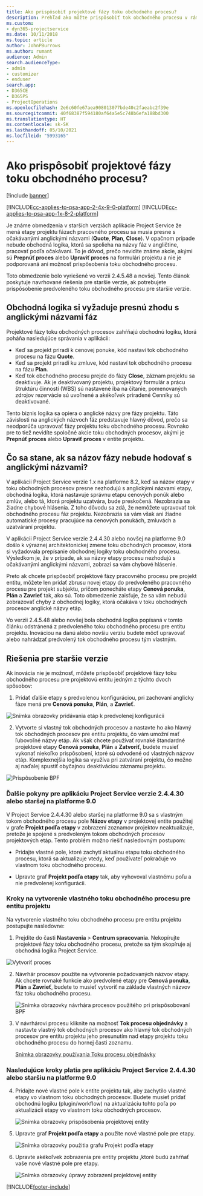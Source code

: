 ```yaml
---
title: Ako prispôsobiť projektové fázy toku obchodného procesu?
description: Prehľad ako môžte prispôsobiť tok obchodného procesu v rámci etáp projektu?
ms.custom:
- dyn365-projectservice
ms.date: 10/11/2018
ms.topic: article
author: JohnPBurrows
ms.author: rumant
audience: Admin
search.audienceType:
- admin
- customizer
- enduser
search.app:
- D365CE
- D365PS
- ProjectOperations
ms.openlocfilehash: 2e6c60fe67aea908013077bde40c2faeabc2f39e
ms.sourcegitcommit: 40f68387f594180af64a5e5c748b6efa188bd300
ms.translationtype: HT
ms.contentlocale: sk-SK
ms.lasthandoff: 05/10/2021
ms.locfileid: "5993165"
---
```

# <a name="how-do-i-customize-the-project-stages-business-process-flow"></a>Ako prispôsobiť projektové fázy toku obchodného procesu?

[!include [banner](../includes/psa-now-project-operations.md)]

[!INCLUDE[cc-applies-to-psa-app-2-4x-9-0-platform](../includes/cc-applies-to-psa-app-2-4x-9-0-platform.md)]
[!INCLUDE[cc-applies-to-psa-app-1x-8-2-platform](../includes/cc-applies-to-psa-app-1x-8-2-platform.md)]

Je známe obmedzenia v starších verziách aplikácie Project Service že mená etapy projektu fázach pracovného procesu sa musia presne s očakávanými anglickými názvami (**Quote**, **Plan**, **Close**). V opačnom prípade nebude obchodná logika, ktorá sa spolieha na názvy fáz v angličtine, pracovať podľa očakávaní. To je dôvod, prečo nevidíte známe akcie, akými sú **Prepnúť proces** alebo **Upraviť proces** na formulári projektu a nie je podporovaná ani možnosť prispôsobenia toku obchodného procesu. 

Toto obmedzenie bolo vyriešené vo verzii 2.4.5.48 a novšej. Tento článok poskytuje navrhované riešenia pre staršie verzie, ak potrebujete prispôsobenie predvoleného toku obchodného procesu pre staršie verzie.  

## <a name="business-logic-requires-an-exact-match-with-english-stage-names"></a>Obchodná logika si vyžaduje presnú zhodu s anglickými názvami fáz

Projektové fázy toku obchodných procesov zahŕňajú obchodnú logiku, ktorá poháňa nasledujúce správania v aplikácii:
- Keď sa projekt priradí k cenovej ponuke, kód nastaví tok obchodného procesu na fázu **Quote**.
- Keď sa projekt priradí ku zmluve, kód nastaví tok obchodného procesu na fázu **Plan**.
- Keď tok obchodného procesu prejde do fázy **Close**, záznam projektu sa deaktivuje. Ak je deaktivovaný projektu, projektový formulár a prácu štruktúru činností (WBS) sú nastavené iba na čítanie, pomenovaných zdrojov rezervácie sú uvoľnené a akékoľvek priradené Cenníky sú deaktivované.

Tento biznis logika sa opiera o anglické názvy pre fázy projektu. Táto závislosti na anglických názvoch fáz predstavuje hlavný dôvod, prečo sa neodporúča upravovať fázy projektu toku obchodného procesu. Rovnako pre to tiež nevidíte spoločné akcie toku obchodných procesov, akými je **Prepnúť proces** alebo **Upraviť proces** v entite projektu.

## <a name="what-happens-if-the-stage-names-dont-match-the-english-names"></a>Čo sa stane, ak sa názov fázy nebude hodovať s anglickými názvami?

V aplikácii Project Service verzie 1.x na platforme 8.2, keď sa názov etapy v toku obchodných procesov presne nezhodujú s anglickými názvami etapy, obchodná logika, ktorá nastavuje správnu etapu cenových ponúk alebo zmlúv, alebo tá, ktorá projektu uzatvára, bude preskočená. Nezobrazia sa žiadne chybové hlásenia. Z toho dôvodu sa zdá, že nemôžete upravovať tok obchodného procesu fáz projektu. Nezobrazia sa vám však ani žiadne automatické procesy pracujúce na cenových ponukách, zmluvách a uzatváraní projektu.

V aplikácii Project Service verzie 2.4.4.30 alebo novšej na platforme 9.0 došlo k výraznej architektonickej zmene toku obchodných procesov, ktorá si vyžadovala prepísanie obchodnej logiky toku obchodného procesu. Výsledkom je, že v prípade, ak sa názvy etapy procesu nezhodujú s očakávanými anglickými názvami, zobrazí sa vám chybové hlásenie. 

Preto ak chcete prispôsobiť projektové fázy pracovného procesu pre projekt entitu, môžete len pridať zbrusu novej etapy do predvoleného pracovného procesu pre projekt subjektu, pričom ponecháte etapy **Cenová ponuka**, **Plán** a **Zavrieť** tak, ako sú. Toto obmedzenie zaisťuje, že sa vám nebudú zobrazovať chyby z obchodnej logiky, ktorá očakáva v toku obchodných procesov anglické názvy etáp.

Vo verzii 2.4.5.48 alebo novšej bola obchodná logika popísaná v tomto článku odstránená z predvoleného toku obchodného procesu pre entitu projektu. Inováciou na danú alebo novšiu verziu budete môcť upravovať alebo nahrádzať predvolený tok obchodného procesu tým vlastným. 

## <a name="workarounds-for-earlier-versions"></a>Riešenia pre staršie verzie

Ak inovácia nie je možnosť, môžete prispôsobiť projektové fázy toku obchodného procesu pre projektovú entitu jedným z týchto dvoch spôsobov:

1. Pridať ďalšie etapy s predvolenou konfiguráciou, pri zachovaní anglicky fáze mená pre **Cenová ponuka**, **Plán**, a **Zavrieť**.


![Snímka obrazovky pridávania etáp k predvolenej konfigurácii](media/FAQ-Customize-BPF-1.png)
 
2. Vytvorte si vlastný tok obchodných procesov a nastavte ho ako hlavný tok obchodných procesov pre entitu projektu, čo vám umožní mať ľubovoľné názvy etáp. Ak však chcete používať rovnaké štandardné projektové etapy **Cenová ponuka**, **Plán** a **Zatvoriť**, budete musieť vykonať niekoľko prispôsobení, ktoré sú odvodené od vlastných názvov etáp. Komplexnejšia logika sa využíva pri zatváraní projektu, čo možno aj naďalej spustiť obyčajnou deaktiváciou záznamu projektu.

![Prispôsobenie BPF](media/FAQ-Customize-BPF-2.png)

### <a name="additional-considerations-for-project-service-app-version-24430-or-earlier-on-platform-90"></a>Ďalšie pokyny pre aplikáciu Project Service verzie 2.4.4.30 alebo staršej na platforme 9.0

V Project Service 2.4.4.30 alebo staršej na platforme 9.0 sa s vlastným tokom obchodného procesu pole **Názov etapy** v projektovej entite použitej v grafe **Projekt podľa etapy** v zobrazení zoznamov projektov neaktualizuje, pretože je spojené s predvoleným tokom obchodných procesov projektových etáp. Tento problém možno riešiť nasledovným postupom:

- Pridajte vlastné pole, ktoré zachytí aktuálnu etapu toku obchodného procesu, ktorá sa aktualizuje vtedy, keď používateľ pokračuje vo vlastnom toku obchodného procesu.

- Upravte graf **Projekt podľa etapy** tak, aby vyhovoval vlastnému poľu a nie predvolenej konfigurácii.

### <a name="steps-to-create-your-own-business-process-flow-for-the-project-entity"></a>Kroky na vytvorenie vlastného toku obchodného procesu pre entitu projektu

Na vytvorenie vlastného toku obchodného procesu pre entitu projektu postupujte nasledovne:

1. Prejdite do časti **Nastavenia** > **Centrum spracovania**. Nekopírujte projektové fázy toku obchodného procesu, pretože sa tým skopíruje aj obchodná logika Project Service.

  ![Vytvoriť proces](media/FAQ-Customize-BPF-3.png)

2. Návrhár procesov použite na vytvorenie požadovaných názvov etapy. Ak chcete rovnaké funkcie ako predvolené etapy pre **Cenová ponuka**, **Plán** a **Zavrieť**, budete to musieť vytvoriť na základe vlastných názvov fáz toku obchodného procesu.

   ![Snímka obrazovky návrhára procesov použitého pri prispôsobovaní BPF](media/FAQ-Customize-BPF-4.png) 

3. V návrhárovi procesu kliknite na možnosť **Tok procesu objednávky** a nastavte vlastný tok obchodných procesov ako hlavný tok obchodných procesov pre entitu projektu jeho presunutím nad etapy projektu toku obchodného procesu do hornej časti zoznamu.


   [Snímka obrazovky používania Toku procesu objednávky](media/FAQ-Customize-BPF-5-720.png)

### <a name="the-following-steps-apply-to-project-service-app-24430-or-earlier-on-the-90-platform"></a>Nasledujúce kroky platia pre aplikáciu Project Service 2.4.4.30 alebo staršiu na platforme 9.0

4. Pridajte nové vlastné pole k entite projektu tak, aby zachytilo vlastné etapy vo vlastnom toku obchodných procesov. Budete musieť pridať obchodnú logiku (plugin/workflow) na aktualizáciu tohto poľa po aktualizácii etapy vo vlastnom toku obchodných procesov.

   ![Snímka obrazovky prispôsobenia projektovej entity](media/FAQ-Customize-BPF-6-720.png)

5. Upravte graf **Projekt podľa etapy** a použite nové vlastné pole pre etapy.

   ![Snímka obrazovky použitia grafu Projekt podľa etapy](media/FAQ-Customize-BPF-7-720.png)

6. Upravte akékoľvek zobrazenia pre entity projektu ,ktoré budú zahŕňať vaše nové vlastné pole pre etapy.

   ![Snímka obrazovky úpravy zobrazení projektovej entity](media/FAQ-Customize-BPF-8-720.png)



[!INCLUDE[footer-include](../includes/footer-banner.md)]